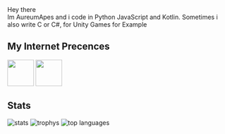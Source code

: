 <div>
Hey there <br>
Im AureumApes and i code in Python JavaScript and Kotlin.
Sometimes i also write C or C#, for Unity Games for Example

## My Internet Precences
<span>
<a href="https://discord.com/users/608920482284306434"><img height="60" width="60" src="https://cdn.jsdelivr.net/npm/simple-icons@v4/icons/discord.svg"/></a>
 <a href="https://www.reddit.com/user/AureumApes"><img height="60" width="60" src="https://cdn.jsdelivr.net/npm/simple-icons@4.22.0/icons/reddit.svg"></a>
</span>

## Stats 
<img alt="stats" src="https://github-readme-stats.vercel.app/api?username=AureumApes&show_icons=true&count_private=true&theme=radical">
<img alt="trophys" src="https://github-profile-trophy.vercel.app/?username=AureumApes&theme=radical">
<img alt="top languages" src="https://github-readme-stats.vercel.app/api/top-langs/?username=AureumApes&theme=radical"></div>
